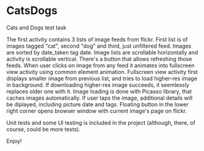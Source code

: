 # CatsDogs

Cats and Dogs test task

The first activity contains 3 lists of image feeds from flickr. 
First list is of images tagged "cat", second "dog" and third, just unfiltered feed.
Images are sorted by date_taken tag date.
Image lists are scrollable horizontally and activity is scrollable vertical.
There's a button that allows refreshing those feeds.
When user clicks on image from any feed it animates into fullscreen view activity using common element animation.
Fullscreen view activity first displays smaller image from previous list, and tries to load higher-res image in background.
If downloading higher-res image succeeds, it seemlessly replaces older one with it. Image loading is done with Picasso library, that caches images automatically.
If user taps the image, additional details will be diplayed, including picture date and tags.
Floating button in the lower right corner opens browser window with current image's page on flickr.

Unit tests and some UI testing is included in the project (although, there, of course, could be more tests).

Enjoy!

